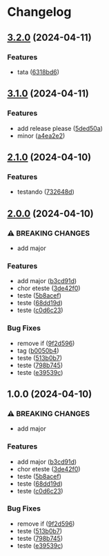 # Changelog

## [3.2.0](https://github.com/gabreuzim/teste/compare/v3.1.0...v3.2.0) (2024-04-11)


### Features

* tata ([6318bd6](https://github.com/gabreuzim/teste/commit/6318bd6881bfb0fd89bd4b81a0846e708e64d210))

## [3.1.0](https://github.com/gabreuzim/teste/compare/v3.0.0...v3.1.0) (2024-04-11)


### Features

* add release please ([5ded50a](https://github.com/gabreuzim/teste/commit/5ded50a801f92b55323f1393d22dd889f3da6a8e))
* minor ([a4ea2e2](https://github.com/gabreuzim/teste/commit/a4ea2e2a44ffeeeeded1a6cb442e9625454429e9))

## [2.1.0](https://github.com/gabreuzim/teste/compare/v2.0.0...v2.1.0) (2024-04-10)


### Features

* testando ([732648d](https://github.com/gabreuzim/teste/commit/732648d32eb122fa22a9e13a1f6d63ef1538e05b))

## [2.0.0](https://github.com/gabreuzim/teste/compare/v1.0.0...v2.0.0) (2024-04-10)


### ⚠ BREAKING CHANGES

* add major

### Features

* add major ([b3cd91d](https://github.com/gabreuzim/teste/commit/b3cd91da9825c3e21c52b6ba24a47a236c76905b))
* chor eteste ([3de42f0](https://github.com/gabreuzim/teste/commit/3de42f070d0d3db704896acb557ba3cf512f9fb8))
* teste ([5b8acef](https://github.com/gabreuzim/teste/commit/5b8acef47d890bbaa866741cf501b4e9de0cd90c))
* teste ([68dd19d](https://github.com/gabreuzim/teste/commit/68dd19d79a057183dcd514cb92d72788acad5206))
* teste ([c0d6c23](https://github.com/gabreuzim/teste/commit/c0d6c23650419f6a9eb5353222e5a18ffc1c485f))


### Bug Fixes

* remove if ([9f2d596](https://github.com/gabreuzim/teste/commit/9f2d59636f95e501b02e86f51a360c9af48e0773))
* tag ([b0050b4](https://github.com/gabreuzim/teste/commit/b0050b4612148e78c487cd693ead434ab786cc7d))
* teste ([513b0b7](https://github.com/gabreuzim/teste/commit/513b0b7c3ae9aa06f91fd8f60b997453e744324f))
* teste ([798b745](https://github.com/gabreuzim/teste/commit/798b7455946765dd7dfdd559ad72e410145b0243))
* teste ([e39539c](https://github.com/gabreuzim/teste/commit/e39539cd443b6e5779202d112c8d1b157f81080a))

## 1.0.0 (2024-04-10)


### ⚠ BREAKING CHANGES

* add major

### Features

* add major ([b3cd91d](https://github.com/gabreuzim/teste/commit/b3cd91da9825c3e21c52b6ba24a47a236c76905b))
* chor eteste ([3de42f0](https://github.com/gabreuzim/teste/commit/3de42f070d0d3db704896acb557ba3cf512f9fb8))
* teste ([5b8acef](https://github.com/gabreuzim/teste/commit/5b8acef47d890bbaa866741cf501b4e9de0cd90c))
* teste ([68dd19d](https://github.com/gabreuzim/teste/commit/68dd19d79a057183dcd514cb92d72788acad5206))
* teste ([c0d6c23](https://github.com/gabreuzim/teste/commit/c0d6c23650419f6a9eb5353222e5a18ffc1c485f))


### Bug Fixes

* remove if ([9f2d596](https://github.com/gabreuzim/teste/commit/9f2d59636f95e501b02e86f51a360c9af48e0773))
* teste ([513b0b7](https://github.com/gabreuzim/teste/commit/513b0b7c3ae9aa06f91fd8f60b997453e744324f))
* teste ([798b745](https://github.com/gabreuzim/teste/commit/798b7455946765dd7dfdd559ad72e410145b0243))
* teste ([e39539c](https://github.com/gabreuzim/teste/commit/e39539cd443b6e5779202d112c8d1b157f81080a))
